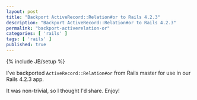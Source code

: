 ```yaml
---
layout: post
title: "Backport ActiveRecord::Relation#or to Rails 4.2.3"
description: "Backport ActiveRecord::Relation#or to Rails 4.2.3"
permalink: "backport-activerelation-or"
categories: [ 'rails' ]
tags: [ 'rails' ]
published: true
---
```

{% include JB/setup %}

I've backported `ActiveRecord::Relation#or` from Rails master for use in our Rails 4.2.3 app.

It was non-trivial, so I thought I'd share.  Enjoy!

<script src="https://gist.github.com/bf4/84cff9cc6ac8489d769e.js"></script>
